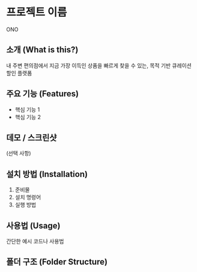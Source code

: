 # 프로젝트 이름

  ONO

## 소개 (What is this?)

내 주변 편의점에서 지금 가장 이득인 상품을 빠르게 찾을 수 있는, 목적 기반 큐레이션 할인 플랫폼

## 주요 기능 (Features)
- 핵심 기능 1
- 핵심 기능 2

## 데모 / 스크린샷
(선택 사항)

## 설치 방법 (Installation)
1. 준비물
2. 설치 명령어
3. 실행 방법

## 사용법 (Usage)
간단한 예시 코드나 사용법

## 폴더 구조 (Folder Structure)

<!--

**Here are some ideas to get you started:**

🙋‍♀️ A short introduction - what is your organization all about?
🌈 Contribution guidelines - how can the community get involved?
👩‍💻 Useful resources - where can the community find your docs? Is there anything else the community should know?
🍿 Fun facts - what does your team eat for breakfast?
🧙 Remember, you can do mighty things with the power of [Markdown](https://docs.github.com/github/writing-on-github/getting-started-with-writing-and-formatting-on-github/basic-writing-and-formatting-syntax)
-->
